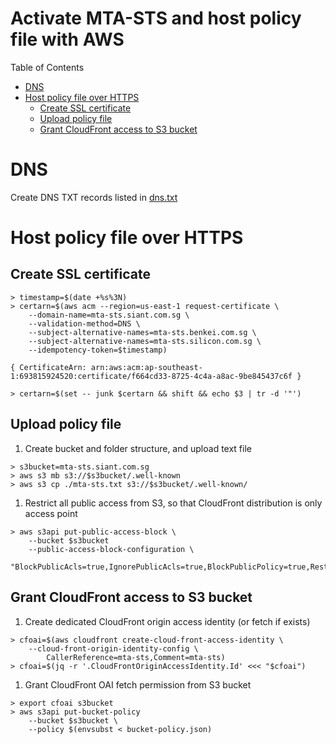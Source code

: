 # Activate MTA-STS and host policy file with AWS

Table of Contents
* [DNS](#dns)
* [Host policy file over HTTPS](#policy)
   * [Create SSL certificate](#policy-ssl)
   * [Upload policy file](#policy-upload)
   * [Grant CloudFront access to S3 bucket](#policy-perms)



# <a name='dns' />DNS

Create DNS TXT records listed in [dns.txt](./dns.txt)



# <a name='policy' />Host policy file over HTTPS

## <a name='policy-ssl' />Create SSL certificate

```
> timestamp=$(date +%s%3N)
> certarn=$(aws acm --region=us-east-1 request-certificate \
    --domain-name=mta-sts.siant.com.sg \
    --validation-method=DNS \
    --subject-alternative-names=mta-sts.benkei.com.sg \
    --subject-alternative-names=mta-sts.silicon.com.sg \
    --idempotency-token=$timestamp)

{ CertificateArn: arn:aws:acm:ap-southeast-1:693815924520:certificate/f664cd33-8725-4c4a-a8ac-9be845437c6f }

> certarn=$(set -- junk $certarn && shift && echo $3 | tr -d '"')
```


## <a name='policy-upload' />Upload policy file

1. Create bucket and folder structure, and upload text file

```
> s3bucket=mta-sts.siant.com.sg
> aws s3 mb s3://$s3bucket/.well-known
> aws s3 cp ./mta-sts.txt s3://$s3bucket/.well-known/
```

1. Restrict all public access from S3, so that CloudFront distribution is only
access point

```
> aws s3api put-public-access-block \
    --bucket $s3bucket
    --public-access-block-configuration \
    "BlockPublicAcls=true,IgnorePublicAcls=true,BlockPublicPolicy=true,RestrictPublicBuckets=true"
```


## <a name='policy-perms' />Grant CloudFront access to S3 bucket

1. Create dedicated CloudFront origin access identity (or fetch if exists)

```
> cfoai=$(aws cloudfront create-cloud-front-access-identity \
    --cloud-front-origin-identity-config \
        CallerReference=mta-sts,Comment=mta-sts)
> cfoai=$(jq -r '.CloudFrontOriginAccessIdentity.Id' <<< "$cfoai")
```

1. Grant CloudFront OAI fetch permission from S3 bucket

```
> export cfoai s3bucket
> aws s3api put-bucket-policy
    --bucket $s3bucket \
    --policy $(envsubst < bucket-policy.json)
```
